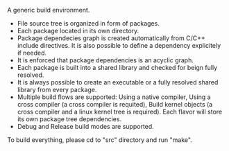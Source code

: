 A generic build environment.

- File source tree is organized in form of packages.
- Each package located in its own directory.
- Package dependecies graph is created automatically from C/C++ include directives. It is also possible to define a dependency explicitely if needed.
- It is enforced that package dependencies is an acyclic graph.
- Each package is built into a shared library and checked for beign fully resolved.
- It is always possible to create an executable or a fully resolved shared library from every package.
- Multiple build flows are supported: 
    Using a native compiler,
    Using a cross compiler (a cross compiler is requited),
    Build kernel objects (a cross compiler and a linux kernel tree is required).
    Each flavor will store its own package tree dependencies.
- Debug and Release build modes are supported.

To build everything, please cd to "src" directory and run "make".
